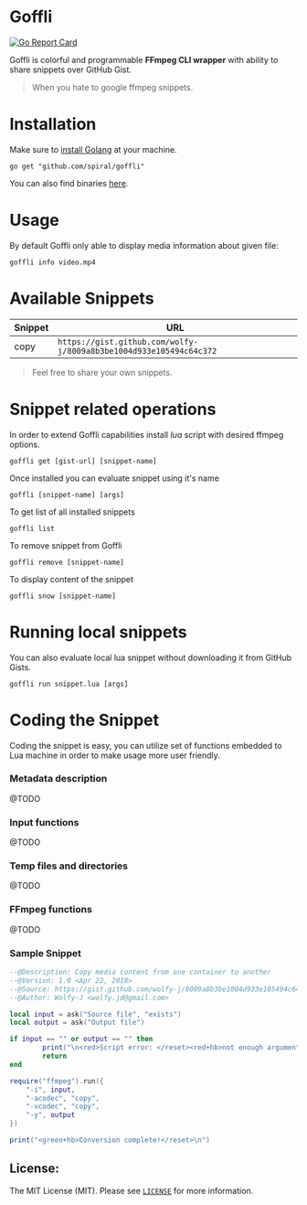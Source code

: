 Goffli
==========
[![Go Report Card](https://goreportcard.com/badge/github.com/spiral/goffli)](https://goreportcard.com/report/github.com/spiral/goffli)

Goffli is colorful and programmable **FFmpeg CLI wrapper** with ability to share snippets over GitHub Gist.
> When you hate to google ffmpeg snippets.

# Installation
Make sure to [install Golang](https://golang.org/doc/install) at your machine.

```
go get "github.com/spiral/goffli"
```

You can also find binaries [here](https://github.com/spiral/goffli/releases).

# Usage
By default Goffli only able to display media information about given file:

```
goffli info video.mp4
```

# Available Snippets

Snippet | URL
----    | ---
copy    | `https://gist.github.com/wolfy-j/8009a8b3be1004d933e105494c64c372`

> Feel free to share your own snippets.

# Snippet related operations
In order to extend Goffli capabilities install *lua* script with desired ffmpeg options. 

```
goffli get [gist-url] [snippet-name]
```

Once installed you can evaluate snippet using it's name

```
goffli [snippet-name] [args]
```

To get list of all installed snippets

```
goffli list
```

To remove snippet from Goffli

```
goffli remove [snippet-name]
```

To display content of the snippet

```
goffli snow [snippet-name]
```

# Running local snippets
You can also evaluate local lua snippet without downloading it from GitHub Gists.

```
goffli run snippet.lua [args]
```

# Coding the Snippet
Coding the snippet is easy, you can utilize set of functions embedded to Lua machine in order to make usage more user friendly.

### Metadata description
@TODO

### Input functions
@TODO

### Temp files and directories
@TODO

### FFmpeg functions
@TODO

### Sample Snippet
```lua
--@Description: Copy media content from one container to another
--@Version: 1.0 <Apr 22, 2018>
--@Source: https://gist.github.com/wolfy-j/8009a8b3be1004d933e105494c64c372
--@Author: Wolfy-J <wolfy.jd@gmail.com>

local input = ask("Source file", "exists")
local output = ask("Output file")

if input == "" or output == "" then
        print("\n<red>Script error: </reset><red+hb>not enough arguments</reset>\n")
        return
end

require("ffmpeg").run({
    "-i", input,
    "-acodec", "copy",
    "-vcodec", "copy",
    "-y", output
})

print("<green+hb>Conversion complete!</reset>\n")
```

License:
--------
The MIT License (MIT). Please see [`LICENSE`](./LICENSE) for more information.
